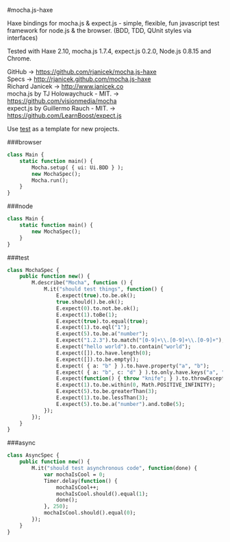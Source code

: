 #mocha.js-haxe

Haxe bindings for mocha.js & expect.js - simple, flexible, fun javascript test framework for node.js & the browser. (BDD, TDD, QUnit styles via interfaces)

Tested with Haxe 2.10, mocha.js 1.7.4, expect.js 0.2.0, Node.js 0.8.15 and Chrome.

GitHub -> https://github.com/rjanicek/mocha.js-haxe<br>
Specs -> http://rjanicek.github.com/mocha.js-haxe<br>
Richard Janicek -> http://www.janicek.co<br>
mocha.js by TJ Holowaychuck - MIT. -> https://github.com/visionmedia/mocha<br>
expect.js by Guillermo Rauch - MIT. -> https://github.com/LearnBoost/expect.js<br>

Use [test](https://github.com/rjanicek/mocha.js-haxe/tree/master/test) as a template for new projects.
	
###browser
```haxe
class Main {
	static function main() {
		Mocha.setup( { ui: Ui.BDD } );
		new MochaSpec();
		Mocha.run();
	}
}
```

###node
```haxe
class Main {
	static function main() {
		new MochaSpec();
	}
}
```

###test
```haxe
class MochaSpec {
	public function new() {
		M.describe("Mocha", function () {
			M.it("should test things", function() {
				E.expect(true).to.be.ok();
				true.should().be.ok();
				E.expect(0).to.not.be.ok();
				E.expect(1).toBe(1);
				E.expect(true).to.equal(true);
				E.expect(1).to.eql("1");
				E.expect(5).to.be.a("number");
				E.expect("1.2.3").to.match("[0-9]+\\.[0-9]+\\.[0-9]+");
				E.expect("hello world").to.contain("world");
				E.expect([]).to.have.length(0);
				E.expect([]).to.be.empty();
				E.expect( { a: "b" } ).to.have.property("a", "b");
				E.expect( { a: "b", c: "d" } ).to.only.have.keys("a", "c");
				E.expect(function() { throw "knife"; } ).to.throwException();
				E.expect(1).to.be.within(0, Math.POSITIVE_INFINITY);
				E.expect(5).to.be.greaterThan(3);
				E.expect(1).to.be.lessThan(3);
				E.expect(5).to.be.a("number").and.toBe(5);
			});
		});
	}
}
```

###async
```haxe
class AsyncSpec {
	public function new() {
		M.it("should test asynchronous code", function(done) {
			var mochaIsCool = 0;
			Timer.delay(function() {
				mochaIsCool++;
				mochaIsCool.should().equal(1);
				done();
			}, 250);
			mochaIsCool.should().equal(0);
		});
	}
}
```
